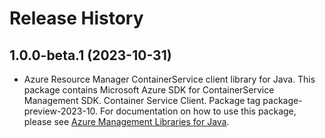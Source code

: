 # Release History

## 1.0.0-beta.1 (2023-10-31)

- Azure Resource Manager ContainerService client library for Java. This package contains Microsoft Azure SDK for ContainerService Management SDK. Container Service Client. Package tag package-preview-2023-10. For documentation on how to use this package, please see [Azure Management Libraries for Java](https://aka.ms/azsdk/java/mgmt).
